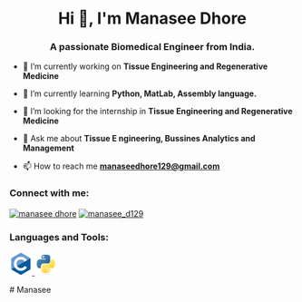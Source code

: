 <h1 align="center">Hi 👋, I'm Manasee Dhore</h1>
<h3 align="center">A passionate Biomedical Engineer from India.</h3>

- 🔭 I’m currently working on **Tissue Engineering and Regenerative Medicine**

- 🌱 I’m currently learning **Python, MatLab, Assembly language.**

- 👯 I’m looking for the internship in **Tissue Engineering and Regenerative Medicine**

- 💬 Ask me about **Tissue E ngineering, Bussines Analytics and Management**

- 📫 How to reach me **manaseedhore129@gmail.com**

<h3 align="left">Connect with me:</h3>
<p align="left">
<a href="https://linkedin.com/in/manasee dhore" target="blank"><img align="center" src="https://raw.githubusercontent.com/rahuldkjain/github-profile-readme-generator/master/src/images/icons/Social/linked-in-alt.svg" alt="manasee dhore" height="30" width="40" /></a>
<a href="https://instagram.com/manasee_d129" target="blank"><img align="center" src="https://raw.githubusercontent.com/rahuldkjain/github-profile-readme-generator/master/src/images/icons/Social/instagram.svg" alt="manasee_d129" height="30" width="40" /></a>
</p>

<h3 align="left">Languages and Tools:</h3>
<p align="left"> <a href="https://www.cprogramming.com/" target="_blank" rel="noreferrer"> <img src="https://raw.githubusercontent.com/devicons/devicon/master/icons/c/c-original.svg" alt="c" width="40" height="40"/> </a> <a href="https://www.python.org" target="_blank" rel="noreferrer"> <img src="https://raw.githubusercontent.com/devicons/devicon/master/icons/python/python-original.svg" alt="python" width="40" height="40"/> </a> </p>
# Manasee
